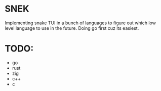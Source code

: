 # SNEK
Implementing snake TUI in a bunch of languages to figure out which low level language to use in the future. Doing go first cuz its easiest.

# TODO:
- go
- rust
- zig
- c++
- c
